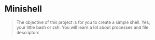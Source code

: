 # Minishell

> The objective of this project is for you to create a simple shell. Yes, your little bash or zsh. You will learn a lot about processes and file descriptors
